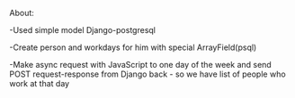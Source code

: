 About:

-Used simple model Django-postgresql

-Create person and workdays for him with special ArrayField(psql)

-Make async request with JavaScript to one day of the week and send POST request-response from Django back - so we have list of people who work at that day
